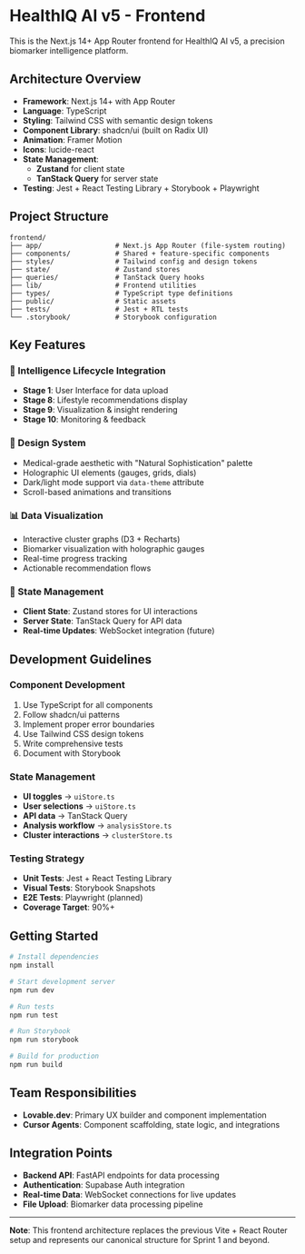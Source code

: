 # HealthIQ AI v5 - Frontend

This is the Next.js 14+ App Router frontend for HealthIQ AI v5, a precision biomarker intelligence platform.

## Architecture Overview

- **Framework**: Next.js 14+ with App Router
- **Language**: TypeScript
- **Styling**: Tailwind CSS with semantic design tokens
- **Component Library**: shadcn/ui (built on Radix UI)
- **Animation**: Framer Motion
- **Icons**: lucide-react
- **State Management**: 
  - **Zustand** for client state
  - **TanStack Query** for server state
- **Testing**: Jest + React Testing Library + Storybook + Playwright

## Project Structure

```
frontend/
├── app/                  # Next.js App Router (file-system routing)
├── components/           # Shared + feature-specific components
├── styles/               # Tailwind config and design tokens
├── state/                # Zustand stores
├── queries/              # TanStack Query hooks
├── lib/                  # Frontend utilities
├── types/                # TypeScript type definitions
├── public/               # Static assets
├── tests/                # Jest + RTL tests
└── .storybook/           # Storybook configuration
```

## Key Features

### 🧠 Intelligence Lifecycle Integration
- **Stage 1**: User Interface for data upload
- **Stage 8**: Lifestyle recommendations display
- **Stage 9**: Visualization & insight rendering
- **Stage 10**: Monitoring & feedback

### 🎨 Design System
- Medical-grade aesthetic with "Natural Sophistication" palette
- Holographic UI elements (gauges, grids, dials)
- Dark/light mode support via `data-theme` attribute
- Scroll-based animations and transitions

### 📊 Data Visualization
- Interactive cluster graphs (D3 + Recharts)
- Biomarker visualization with holographic gauges
- Real-time progress tracking
- Actionable recommendation flows

### 🔄 State Management
- **Client State**: Zustand stores for UI interactions
- **Server State**: TanStack Query for API data
- **Real-time Updates**: WebSocket integration (future)

## Development Guidelines

### Component Development
1. Use TypeScript for all components
2. Follow shadcn/ui patterns
3. Implement proper error boundaries
4. Use Tailwind CSS design tokens
5. Write comprehensive tests
6. Document with Storybook

### State Management
- **UI toggles** → `uiStore.ts`
- **User selections** → `uiStore.ts`
- **API data** → TanStack Query
- **Analysis workflow** → `analysisStore.ts`
- **Cluster interactions** → `clusterStore.ts`

### Testing Strategy
- **Unit Tests**: Jest + React Testing Library
- **Visual Tests**: Storybook Snapshots
- **E2E Tests**: Playwright (planned)
- **Coverage Target**: 90%+

## Getting Started

```bash
# Install dependencies
npm install

# Start development server
npm run dev

# Run tests
npm run test

# Run Storybook
npm run storybook

# Build for production
npm run build
```

## Team Responsibilities

- **Lovable.dev**: Primary UX builder and component implementation
- **Cursor Agents**: Component scaffolding, state logic, and integrations

## Integration Points

- **Backend API**: FastAPI endpoints for data processing
- **Authentication**: Supabase Auth integration
- **Real-time Data**: WebSocket connections for live updates
- **File Upload**: Biomarker data processing pipeline

---

**Note**: This frontend architecture replaces the previous Vite + React Router setup and represents our canonical structure for Sprint 1 and beyond.